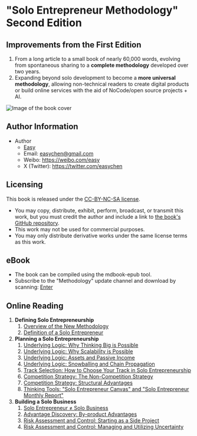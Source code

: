 # "Solo Entrepreneur Methodology" Second Edition

## Improvements from the First Edition

1. From a long article to a small book of nearly 60,000 words, evolving from spontaneous sharing to a **complete methodology** developed over two years.
2. Expanding beyond solo development to become a **more universal methodology**, allowing non-technical readers to create digital products or build online services with the aid of NoCode/open source projects + AI.

![Image of the book cover](./src/images/opb-book-cover.jpg)

## Author Information

- Author
    - [Easy](https://ftqq.com)
    - Email: easychen@gmail.com
    - Weibo: <https://weibo.com/easy>
    - X (Twitter): <https://twitter.com/easychen>

## Licensing

This book is released under the [CC-BY-NC-SA license](https://creativecommons.org/licenses/by-nc-sa/4.0/deed.zh-hans).

- You may copy, distribute, exhibit, perform, broadcast, or transmit this work, but you must credit the author and include a link to [the book's GitHub repository](https://github.com/easychen/one-person-businesses-methodology-v2.0).
- This work may not be used for commercial purposes.
- You may only distribute derivative works under the same license terms as this work.

## eBook

- The book can be compiled using the mdbook-epub tool.
- Subscribe to the "Methodology" update channel and download by scanning: [Enter](https://subdeer.cn/channel/landing/11)

## Online Reading

1.  **Defining Solo Entrepreneurship**
    1.  [Overview of the New Methodology](https://ft07.com/opb-methodology-new-version-and-author?mtm_campaign=github&mtm_kwd=opbmv2)
    1.  [Definition of a Solo Entrepreneur](https://ft07.com/define-opb?mtm_campaign=github&mtm_kwd=opbmv2)
2.  **Planning a Solo Entrepreneurship**
    1.  [Underlying Logic: Why Thinking Big is Possible](https://ft07.com/why-thinking-big-is-possible?mtm_campaign=github&mtm_kwd=opbmv2)
    1.  [Underlying Logic: Why Scalability is Possible](https://ft07.com/why-scalability-is-possible?mtm_campaign=github&mtm_kwd=opbmv2)
    1.  [Underlying Logic: Assets and Passive Income](https://ft07.com/assets-and-passive-income?mtm_campaign=github&mtm_kwd=opbmv2)
    1.  [Underlying Logic: Snowballing and Chain Propagation](https://ft07.com/snowballing-and-chain-propagation?mtm_campaign=github&mtm_kwd=opbmv2)
    1.  [Track Selection: How to Choose Your Track in Solo Entrepreneurship](https://ft07.com/race-track-selection-for-opb?mtm_campaign=github&mtm_kwd=opbmv2)
    1.  [Competition Strategy: The Non-Competition Strategy](https://ft07.com/non-competition-strategy?mtm_campaign=github&mtm_kwd=opbmv2)
    1.  [Competition Strategy: Structural Advantages](https://ft07.com/structured-advantage?mtm_campaign=github&mtm_kwd=opbmv2)
    1.  [Thinking Tools: "Solo Entrepreneur Canvas" and "Solo Entrepreneur Monthly Report"](https://ft07.com/opb-canvas-and-opb-report?mtm_campaign=github&mtm_kwd=opbmv2)
3.  **Building a Solo Business**
    1.   [Solo Entrepreneur ≠ Solo Business](https://ft07.com/one-person-enterprise-does-not-equal-one-person-business?mtm_campaign=github&mtm_kwd=opbmv2)
    1.  [Advantage Discovery: By-product Advantages](https://ft07.com/discovery-of-by-product-advantages?mtm_campaign=github&mtm_kwd=opbmv2)
    1.  [Risk Assessment and Control: Starting as a Side Project](https://ft07.com/start-from-side-project?mtm_campaign=github&mtm_kwd=opbmv2)
    1.  [Risk Assessment and Control: Managing and Utilizing Uncertainty](https://ft07.com/managing-and-utilizing-uncertainty?mtm_campaign=github&mtm_kwd=opbmv2)
